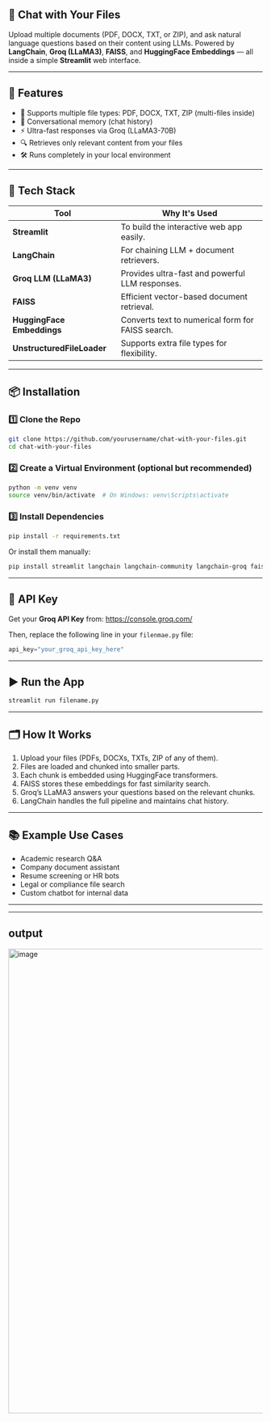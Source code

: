 ## 🧠 Chat with Your Files

Upload multiple documents (PDF, DOCX, TXT, or ZIP), and ask natural language questions based on their content using LLMs. Powered by **LangChain**, **Groq (LLaMA3)**, **FAISS**, and **HuggingFace Embeddings** — all inside a simple **Streamlit** web interface.

---
## 🚀 Features

- 🧾 Supports multiple file types: PDF, DOCX, TXT, ZIP (multi-files inside)
- 🧠 Conversational memory (chat history)
- ⚡ Ultra-fast responses via Groq (LLaMA3-70B)
- 🔍 Retrieves only relevant content from your files
- 🛠️ Runs completely in your local environment

---

## 🧰 Tech Stack

| Tool           | Why It's Used |
|----------------|---------------|
| **Streamlit**  | To build the interactive web app easily. |
| **LangChain**  | For chaining LLM + document retrievers. |
| **Groq LLM (LLaMA3)** | Provides ultra-fast and powerful LLM responses. |
| **FAISS**      | Efficient vector-based document retrieval. |
| **HuggingFace Embeddings** | Converts text to numerical form for FAISS search. |
| **UnstructuredFileLoader** | Supports extra file types for flexibility. |

---

## 📦 Installation

### 1️⃣ Clone the Repo

```bash
git clone https://github.com/yourusername/chat-with-your-files.git
cd chat-with-your-files
```

### 2️⃣ Create a Virtual Environment (optional but recommended)

```bash
python -m venv venv
source venv/bin/activate  # On Windows: venv\Scripts\activate
```

### 3️⃣ Install Dependencies

```bash
pip install -r requirements.txt
```

Or install them manually:

```bash
pip install streamlit langchain langchain-community langchain-groq faiss-cpu sentence-transformers
```

---

## 🔐 API Key

Get your **Groq API Key** from: https://console.groq.com/

Then, replace the following line in your `filenmae.py` file:

```python
api_key="your_groq_api_key_here"
```

---

## ▶️ Run the App

```bash
streamlit run filename.py
```

---

## 🗂️ How It Works

1. Upload your files (PDFs, DOCXs, TXTs, ZIP of any of them).
2. Files are loaded and chunked into smaller parts.
3. Each chunk is embedded using HuggingFace transformers.
4. FAISS stores these embeddings for fast similarity search.
5. Groq’s LLaMA3 answers your questions based on the relevant chunks.
6. LangChain handles the full pipeline and maintains chat history.

---

## 📚 Example Use Cases

- Academic research Q&A
- Company document assistant
- Resume screening or HR bots
- Legal or compliance file search
- Custom chatbot for internal data

---
---
##  output

<img width="919" alt="image" src="https://github.com/user-attachments/assets/4605fe73-08cc-447c-bb58-03e546b1d2b9" />
